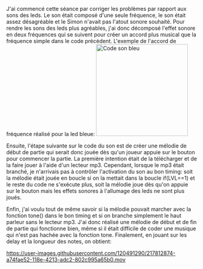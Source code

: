 

J'ai commencé cette séance par corriger les problèmes par rapport aux sons des leds. Le son était composé d'une seule fréquence, le son était assez désagréable et le Simon 
n'avait pas l'atout sonore souhaité. Pour rendre les sons des leds plus agréables, j'ai donc décomposé l'effet sonore en deux fréquences qui se suivent pour créer un accord 
plus musical que la fréquence simple dans le code précédent.
L'exemple de l'accord de fréquence réalisé pour la led bleue:
<img width="242" alt="Code son bleu" src="https://user-images.githubusercontent.com/120491290/217789063-dbd2045b-efc8-4a57-8bfb-0dd5ae3f8d4e.png">

Ensuite, l'étape suivante sur le code du son est de créer une mélodie de début de partie qui serait donc jouée dès qu'un joueur appuie sur le bouton pour commencer la 
partie. 
La première intention était de la télécharger et de la faire jouer à l'aide d'un lecteur mp3. Cependant, lorsque le mp3 était branché, je n'arrivais pas à contrôler l'activation du son au bon timing: 
soit la mélodie était jouée en boucle si on la mettait dans la boucle if(LVL==1) et le reste du code ne s'exécute plus, soit la mélodie joue dès qu'on appuie sur le bouton mais 
les effets sonores à l'allumage des leds ne sont plus joués.

Enfin, j'ai voulu tout de même savoir si la mélodie pouvait marcher avec la fonction tone() dans le bon timing et si on branche simplement le haut parleur sans le lecteur mp3.
J'ai donc réalisé une mélodie de début et de fin de partie qui fonctionne bien, même si il était difficile de coder une musique qui n'est pas hachée avec la fonction tone.
Finalement, en jouant sur les delay et la longueur des notes, on obtient:


https://user-images.githubusercontent.com/120491290/217812874-a74fae52-118e-4213-adc2-802c995a65b0.mov


